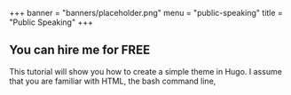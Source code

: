 +++
banner = "banners/placeholder.png"
menu = "public-speaking"
title = "Public Speaking"
+++

## You can hire me for FREE

This tutorial will show you how to create a simple theme in Hugo. I assume that you are familiar with HTML, the bash command line, 